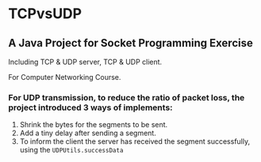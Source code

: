# TCPvsUDP
## A Java Project for Socket Programming Exercise
Including TCP & UDP server, TCP & UDP client.

For Computer Networking Course.

### For UDP transmission, to reduce the ratio of packet loss, the project introduced 3 ways of implements:
1. Shrink the bytes for the segments to be sent.
2. Add a tiny delay after sending a segment.
3. To inform the client the server has received the segment successfully, using the <code>UDPUtils.successData</code>
